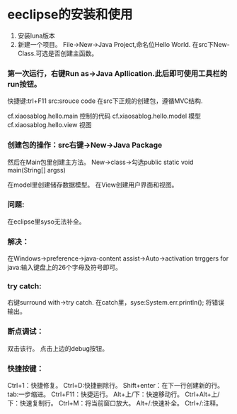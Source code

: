 # eeclipse的安装和使用
1. 安装luna版本
2. 新建一个项目。
File->New->Java Project,命名位Hello World.
在src下New-Class.可选是否创建主函数。

### 第一次运行，右键Run as->Java Apllication.此后即可使用工具栏的run按钮。
快捷键:trl+F11
src:srouce code
在src下正规的创建包，遵循MVC结构.

cf.xiaosablog.hello.main   控制的代码
cf.xiaosablog.hello.model   模型
cf.xiaosablog.hello.view    视图

### 创建包的操作：src右键->New->Java Package

然后在Main包里创建主方法。
New->class->勾选public static void main(String[] argss)

在model里创建储存数据模型。
在View创建用户界面和视图。

### 问题:
在eclipse里syso无法补全。
### 解决：
在Windows->preference->java-content assist->Auto->activation trrggers for java:输入键盘上的26个字母及符号即可。

### try catch:
右键surround with->try catch.
在catch里，syse:System.err.println();
将错误输出。

### 断点调试：
双击该行。 点击上边的debug按钮。

### 快捷按键：
Ctrl+1：快捷修复。
Ctrl+D:快捷删除行。
Shift+enter：在下一行创建新的行。
tab:一步缩进。
Ctrl+F11：快捷运行。
Alt+上/下：快速移动行。
Ctrl+Alt+上/下：快速复制行。
Ctrl+M：将当前窗口放大。
Alt+/:快速补全。
Ctrl+/:注释。







